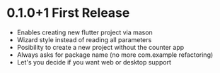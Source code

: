# 0.1.0+1 First Release

* Enables creating new flutter project via mason
* Wizard style instead of reading all parameters
* Posibility to create a new project without the counter app
* Always asks for package name (no more com.example refactoring)
* Let's you decide if you want web or desktop support
